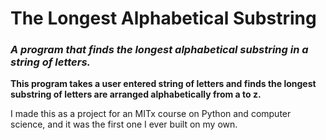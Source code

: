 # The Longest Alphabetical Substring
### *A program that finds the longest alphabetical substring in a string of letters.*
**This program takes a user entered string of letters and finds the longest substring of letters are arranged alphabetically from a to z.**

I made this as a project for an MITx course on Python and computer science, and it was the first one I ever built on my own.
